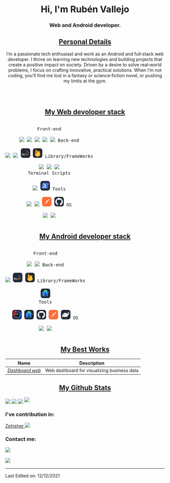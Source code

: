<h1 align="center">Hi, I'm Rubén Vallejo</h1>
<h3 align="center">Web and Android developer.</h3>
<h2 align="center"><u>Personal Details</u></h2>
<p align="center">
  I’m a passionate tech enthusiast and work as an Android and full‑stack web developer.  
  I thrive on learning new technologies and building projects that create a positive impact on society.  
  Driven by a desire to solve real‑world problems, I focus on crafting innovative, practical solutions.  
  When I’m not coding, you’ll find me lost in a fantasy or science‑fiction novel, or pushing my limits at the gym.
</p>

<br>
<br>
<h2 align="center"><u>My Web devoloper stack</u></h2>
<p style="display: inline-block;" align="center">
  <kbd>
    <kbd>Front-end</kbd>
    <br>
    <br>
    <img width="30px" src="https://cdn.jsdelivr.net/gh/devicons/devicon/icons/javascript/javascript-original.svg" />
    <img width="30px" src="https://cdn.jsdelivr.net/gh/devicons/devicon/icons/typescript/typescript-original.svg" />
    <img width="30px" src="https://cdn.jsdelivr.net/gh/devicons/devicon/icons/html5/html5-original.svg" /> 
    <img width="30px" src="https://cdn.jsdelivr.net/gh/devicons/devicon/icons/css3/css3-plain.svg" /> 
    <img width="30px" src="https://cdn.jsdelivr.net/gh/devicons/devicon/icons/sass/sass-original.svg" /> 
    
  </kbd>
  <kbd>
    <kbd>Back-end</kbd>
    <br>
    <br>
    <img width="30px" src="https://cdn.jsdelivr.net/gh/devicons/devicon/icons/typescript/typescript-original.svg" />
    <img width="30px" src="https://cdn.jsdelivr.net/gh/devicons/devicon/icons/nodejs/nodejs-original.svg" />
    <img width="30px" src="https://github.com/tandpfun/skill-icons/blob/main/icons/MySQL-Dark.svg" />
    <img width="30px" src="https://github.com/tandpfun/skill-icons/raw/main/icons/Firebase-Dark.svg" />
    
   
  </kbd>
  <kbd>
    <kbd>Library/FrameWorks</kbd>
    <br>
    <br>
    <img width="30px" src="https://cdn.jsdelivr.net/gh/devicons/devicon/icons/angular/angular-original.svg" />
    <img width="30px" src="https://cdn.jsdelivr.net/gh/devicons/devicon/icons/nodejs/nodejs-original.svg" />
    <img width="30px" src="https://cdn.jsdelivr.net/gh/devicons/devicon/icons/nestjs/nestjs-original.svg" />
  </kbd>
  <br>
  <kbd>
    <kbd>Terminal Scripts</kbd>
    <br>
    <br>
   <img width="30px" src="https://github.com/tandpfun/skill-icons/raw/main/icons/Npm-Dark.svg" />
   <img width="30px" src="https://github.com/tandpfun/skill-icons/raw/main/icons/Powershell-Dark.svg" />
   
  </kbd>
  <kbd>
    <kbd>Tools</kbd>
    <br>
    <br>
    <img width="30px" src="https://cdn.jsdelivr.net/gh/devicons/devicon/icons/vscode/vscode-original.svg" />
    <img width="30px" src="https://github.com/termux/termux-app/raw/master/app/src/main/res/mipmap-xxxhdpi/ic_launcher.png" />
   <img width="30px" src="https://github.com/tandpfun/skill-icons/blob/main/icons/Postman.svg" />
   <img width="30px" src="https://github.com/tandpfun/skill-icons/raw/main/icons/Github-Dark.svg" />
  </kbd>
  <kbd>
    <kbd>OS</kbd>
    <br>
    <br>
    <img width="30px" src="https://cdn.jsdelivr.net/gh/devicons/devicon/icons/android/android-original.svg" />
    <img width="30px" src="https://cdn.jsdelivr.net/gh/devicons/devicon/icons/windows11/windows11-original.svg" />
  </kbd>
</p>

<br>
<h2 align="center"><u>My Android developer stack</u></h2>
<p style="display: inline-block;" align="center">
  <kbd>
    <kbd>Front-end</kbd>
    <br>
    <br>
    <img width="30px" src="https://cdn.jsdelivr.net/gh/devicons/devicon/icons/kotlin/kotlin-original.svg" />
    <img width="30px" src="https://cdn.jsdelivr.net/gh/devicons/devicon/icons/java/java-original.svg" />
    
  </kbd>
  <kbd>
    <kbd>Back-end</kbd>
    <br>
    <br>
    <img width="30px" src="https://cdn.jsdelivr.net/gh/devicons/devicon/icons/ktor/ktor-original.svg" />
    <img width="30px" src="https://github.com/tandpfun/skill-icons/blob/main/icons/MySQL-Dark.svg" />
    <img width="30px" src="https://github.com/tandpfun/skill-icons/raw/main/icons/Firebase-Dark.svg" />
  </kbd>
  <kbd>
    <kbd>Library/FrameWorks</kbd>
    <br>
    <br>
    <img width="30px" src="https://github.com/tandpfun/skill-icons/raw/main/icons/AndroidStudio-Dark.svg" />
  </kbd>
  <br>
  
  <kbd>
    <kbd>Tools</kbd>
    <br>
    <br>
    <img width="30px" src="https://github.com/tandpfun/skill-icons/raw/main/icons/Idea-Dark.svg" />
    <img width="30px" src="https://github.com/tandpfun/skill-icons/raw/main/icons/AndroidStudio-Dark.svg" />
    <img width="30px" src="https://github.com/tandpfun/skill-icons/raw/main/icons/Github-Dark.svg" />
    <img width="30px" src="https://github.com/tandpfun/skill-icons/blob/main/icons/Postman.svg" />
    <img width="30px" src="https://github.com/tandpfun/skill-icons/raw/main/icons/Gradle-Dark.svg" />
   
  </kbd>
  <kbd>
    <kbd>OS</kbd>
    <br>
    <br>
    <img width="30px" src="https://cdn.jsdelivr.net/gh/devicons/devicon/icons/android/android-original.svg" />
    <img width="30px" src="https://cdn.jsdelivr.net/gh/devicons/devicon/icons/windows11/windows11-original.svg" />
  </kbd>
</p>

<br>
<h2 align="center"><u>My Best Works</u></h2>

| Name                  | Description                                                |
| ---------------------------------|--------------------------------------------------------------- |
| _[Dashboard web](https://github.com/Zenith-FCT/data-clients-frontend)_            |   Web dashboard for visualizing business data           |


<h2 align="center"><u>My Github Stats</u></h2>
<p>
<img align="center" src="https://github-readme-stats.vercel.app/api/top-langs/?username=Rubenvalleho&layout=compact&bg_color=0,73FA79,73FDFF,7A81FF&theme=graywhite&langs_count=10">
<img align="center" src="https://github-readme-stats.vercel.app/api?username=Rubenvalleho&count_private=true&show_icons=trueline_height=21&bg_color=0,EC6C6C,FFD479,FFFC79,73FA79&theme=graywhite">	
<img align="center" src="https://github-readme-streak-stats.herokuapp.com/?user=Rubenvalleho&theme=dracula">

<img src="https://github-profile-trophy.vercel.app/?username=Rubenvalleho&theme=onedark&title=MultiLanguage,Stars,Commit,Followers,Repo,PR">
</p>

### I've contribution in:

<a href="https://github.com/htr-tech/zphisher">Zphisher  <img src="https://img.shields.io/github/stars/htr-tech/zphisher.svg?style=social&label=Star&maxAge=2592000"> </a>

### Contact me:

<a href="https://github.com/Rubenvalleho" target="_blank"><img src="https://img.shields.io/badge/Github-Rubenvalleho-green?style=for-the-badge&logo=github"></a>

<a href="mailto:ruben.vallejo.jara@gmail.com" target="_blank"><img src="https://img.shields.io/badge/Email-ruben.vallejo.jara@gmail.com-teal?style=for-the-badge&logo=gmail"></a>

------

Last Edited on: 12/12/2021

<!--
**Rubenvalleho/Rubenvalleho** is a ✨ _special_ ✨ repository because its `README.md` (this file) appears on your GitHub profile.

Here are some ideas to get you started:

- 🔭 I’m currently working on ...
- 🌱 I’m currently learning ...
- 👯 I’m looking to collaborate on ...
- 🤔 I’m looking for help with ...
- 💬 Ask me about ...
- 📫 How to reach me: ...
- 😄 Pronouns: ...
- ⚡ Fun fact: ...
-->
